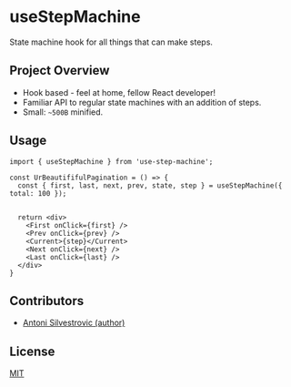 # useStepMachine

State machine hook for all things that can make steps.

## Project Overview

- Hook based - feel at home, fellow React developer!
- Familiar API to regular state machines with an addition of steps.
- Small: `~500B` minified.

## Usage

```tsx
import { useStepMachine } from 'use-step-machine';

const UrBeautififulPagination = () => {
  const { first, last, next, prev, state, step } = useStepMachine({ total: 100 });


  return <div>
    <First onClick={first} />
    <Prev onClick={prev} />
    <Current>{step}</Current>
    <Next onClick={next} />
    <Last onClick={last} />
  </div>
}
```

## Contributors

- [Antoni Silvestrovic (author)](https://github.com/bring-shrubbery)

## License

[MIT](https://github.com/bring-shrubbery/use-step-machine/blob/main/LICENSE)
